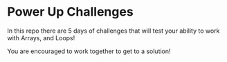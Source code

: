 # Power Up Challenges

In this repo there are 5 days of challenges that will test your ability to work with Arrays, and Loops!

You are encouraged to work together to get to a solution!